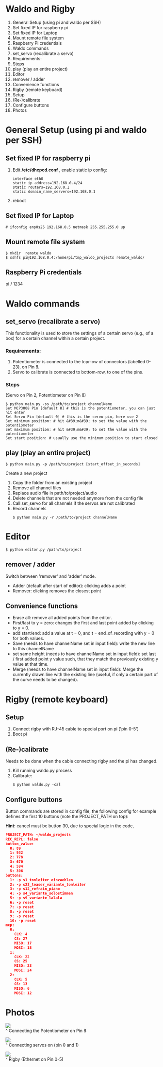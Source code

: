 # Waldo and Rigby
1. General Setup (using pi and waldo per SSH)          
1. Set fixed IP for raspberry pi          
1. Set fixed IP for Laptop          
1. Mount remote file system          
1. Raspberry Pi credentials          
1. Waldo commands          
1. set\_servo (recalibrate a servo)          
1. Requirements:          
1. Steps          
1. play (play an entire project)          
1. Editor          
1. remover / adder          
1. Convenience functions          
1. Rigby (remote keyboard)          
1. Setup          
1. (Re-)calibrate          
1. Configure buttons          
1. Photos          


# General Setup (using pi and waldo per SSH)

## Set fixed IP for raspberry pi
1. Edit **/etc/dhcpcd.conf** , enable static ip config:
    ```
    interface eth0
    static ip_address=192.168.0.4/24
    static routers=192.168.0.1
    static domain_name_servers=192.168.0.1
    ```
2. reboot

## Set fixed IP for Laptop
```
# ifconfig enp0s25 192.168.0.5 netmask 255.255.255.0 up
```

## Mount remote file system
```
$ mkdir  remote_waldo
$ sshfs pi@192.168.0.4:/home/pi/tmp_waldo_projects remote_waldo/
```

## Raspberry Pi credentials
pi / 1234


# Waldo commands

## set_servo (recalibrate a servo)
This functionality is used to store the settings of a certain servo (e.g., of a box) for a certain channel within a certain project.

### Requirements:
1. Potentiometer is connected to the topr-ow of connectors (labelled 0-23), on Pin 8.
2. Servo to calibrate is connected to bottom-row, to one of the pins.

### Steps
(Servo on Pin 2, Potentiometer on Pin 8)

```
$ python main.py -ss /path/to/project channelName
Set MCP3008 Pin [default 8] # this is the potentiometer, you can just hit enter
Set Servo Pin [default 0] # this is the servo pin, here use 2
Set minimum position: # hit &#39;m&#39; to set the value with the potentiometer
Set maximum position: # hit &#39;m&#39; to set the value with the potentiometer
Set start position: # usually use the minimum position to start closed
```

## play (play an entire project)
```
$ python main.py -p /path/to/project [start_offset_in_seconds]
```

Create a new project
1. Copy the folder from an existing project
2. Remove all channel files
3. Replace audio file in path/to/project/audio
4. Delete channels that are not needed anymore from the config file
5. Call set_servo for all channels if the servos are not calibrated
6. Record channels
    ```
    $ python main.py -r /path/to/project channelName
    ```


# Editor
```
$ python editor.py /path/to/project
```

## remover / adder
Switch between 'remover' and 'adder' mode.
* Adder (default after start of editor): clicking adds a point
* Remover: clicking removes the closest point

## Convenience functions
* Erase all: remove all added points from the editor.
* First/last to y = zero: changes the first and last point added by clicking to y = 0.
* add start/end: add a value at t = 0, and t = end_of_recording with y = 0 for both values.
* Save (needs to have channelName set in input field): write the new line to this channelName
* set same height (needs to have channelName set in input field): set last / first added point y value such, that they match the previously existing y value at that time.
* Merge (needs to have channelName set in input field): Merge the currently drawn line with the existing line (useful, if only a certain part of the curve needs to be changed).

# Rigby (remote keyboard)

## Setup
1. Connect rigby with RJ-45 cable to special port on pi ('pin 0-5')
2. Boot pi

## (Re-)calibrate
Needs to be done when the cable connecting rigby and the pi has changed.
1. Kill running waldo.py process
2. Calibrate:
    ```
    $ python waldo.py -cal
    ```

## Configure buttons
Button commands are stored in config file, the following config for example defines the first 10 buttons (note the PROJECT_PATH on top):

**Hint:** cancel must be button 30, due to special logic in the code,

```json
PROJECT_PATH: ~/waldo_projects
REC_REPL: false
button_value:
  0: 89
  1: 932
  2: 778
  3: 670
  4: 594
  5: 306
buttons:
  1: -p s1_tonleiter_einzaehlen
  2: -p s23_teaser_variante_tonleiter
  3: -p s12_refrain_piano
  4: -p s4_variante_solostimmen
  5: -p s9_variante_lalala
  6: -p reset
  7: -p reset
  8: -p reset
  9: -p reset
  10: -p reset
mcp:
  0:
    CLK: 4
    CS: 27
    MISO: 17
    MOSI: 18
  1:
    CLK: 22
    CS: 25
    MISO: 23
    MOSI: 24
  2:
    CLK: 5
    CS: 13
    MISO: 6
    MOSI: 12
```

# Photos
![](images/poti.jpg)  
^ Connecting the Potentiometer on Pin 8  

![](images/servos.jpg)  
^ Connecting servos on (pin 0 and 1)  

![](images/ethernet.jpg)  
^ Rigby (Ethernet on Pin 0-5)  
